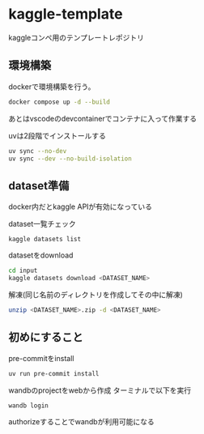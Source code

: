 # kaggle-template
kaggleコンペ用のテンプレートレポジトリ

## 環境構築
dockerで環境構築を行う。
```bash
docker compose up -d --build
```

あとはvscodeのdevcontainerでコンテナに入って作業する

uvは2段階でインストールする
```bash
uv sync --no-dev
uv sync --dev --no-build-isolation
```
## dataset準備
docker内だとkaggle APIが有効になっている

dataset一覧チェック
```
kaggle datasets list
```

datasetをdownload
```bash
cd input
kaggle datasets download <DATASET_NAME>
```
解凍(同じ名前のディレクトリを作成してその中に解凍)
```bash
unzip <DATASET_NAME>.zip -d <DATASET_NAME>
```

## 初めにすること
pre-commitをinstall
```sh
uv run pre-commit install
```

wandbのprojectをwebから作成
ターミナルで以下を実行
```sh
wandb login
```
authorizeすることでwandbが利用可能になる
